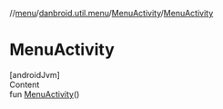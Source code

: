 //[menu](../../index.md)/[danbroid.util.menu](../index.md)/[MenuActivity](index.md)/[MenuActivity](-menu-activity.md)



# MenuActivity  
[androidJvm]  
Content  
fun [MenuActivity](-menu-activity.md)()  



